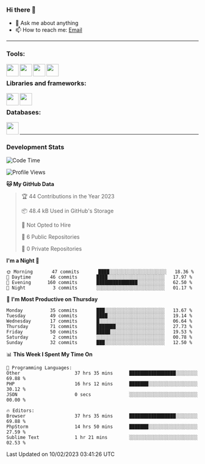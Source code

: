 ### Hi there 👋

- 💬 Ask me about anything
- 📫 How to reach me: [Email]

---

### Tools:
<img align='left' height="32" width="32" src="https://cdn.jsdelivr.net/npm/simple-icons@4.8.0/icons/phpstorm.svg" />
<img align='left' height="32" width="32" src="https://cdn.jsdelivr.net/npm/simple-icons@4.8.0/icons/sublimetext.svg" />
<img align='left' height="32" width="32" src="https://cdn.jsdelivr.net/npm/simple-icons@4.8.0/icons/laragon.svg" />
<img align='left' height="32" width="32" src="https://cdn.jsdelivr.net/npm/simple-icons@4.8.0/icons/xampp.svg" />
<br>

### Libraries and frameworks:
<img align='left' height="32" width="32" src="https://cdn.jsdelivr.net/npm/simple-icons@4.8.0/icons/laravel.svg" />
<img align='left' height="32" width="32" src="https://cdn.jsdelivr.net/npm/simple-icons@4.8.0/icons/jquery.svg" />
<br>

### Databases:
<img align='left' height="32" width="32" src="https://cdn.jsdelivr.net/npm/simple-icons@4.8.0/icons/mysql.svg" />
<br>

---
### Development Stats
<!--START_SECTION:waka-->
![Code Time](http://img.shields.io/badge/Code%20Time-938%20hrs%2042%20mins-blue)

![Profile Views](http://img.shields.io/badge/Profile%20Views-0-blue)

**🐱 My GitHub Data** 

> 🏆 44 Contributions in the Year 2023
 > 
> 📦 48.4 kB Used in GitHub's Storage 
 > 
> 🚫 Not Opted to Hire
 > 
> 📜 6 Public Repositories 
 > 
> 🔑 0 Private Repositories  
 > 
**I'm a Night 🦉** 

```text
🌞 Morning       47 commits       ████░░░░░░░░░░░░░░░░░░░░░   18.36 % 
🌆 Daytime       46 commits       ████░░░░░░░░░░░░░░░░░░░░░   17.97 % 
🌃 Evening      160 commits       ███████████████░░░░░░░░░░   62.50 % 
🌙 Night          3 commits       ░░░░░░░░░░░░░░░░░░░░░░░░░   01.17 % 

```
📅 **I'm Most Productive on Thursday** 

```text
Monday          35 commits       ███░░░░░░░░░░░░░░░░░░░░░░   13.67 % 
Tuesday         49 commits       ████░░░░░░░░░░░░░░░░░░░░░   19.14 % 
Wednesday       17 commits       █░░░░░░░░░░░░░░░░░░░░░░░░   06.64 % 
Thursday        71 commits       ███████░░░░░░░░░░░░░░░░░░   27.73 % 
Friday          50 commits       █████░░░░░░░░░░░░░░░░░░░░   19.53 % 
Saturday         2 commits       ░░░░░░░░░░░░░░░░░░░░░░░░░   00.78 % 
Sunday          32 commits       ███░░░░░░░░░░░░░░░░░░░░░░   12.50 % 

```


📊 **This Week I Spent My Time On** 

```text
💬 Programming Languages: 
Other                    37 hrs 35 mins      █████████████████░░░░░░░░   69.88 % 
PHP                      16 hrs 12 mins      ███████░░░░░░░░░░░░░░░░░░   30.12 % 
JSON                     0 secs              ░░░░░░░░░░░░░░░░░░░░░░░░░   00.00 % 

🔥 Editors: 
Browser                  37 hrs 35 mins      █████████████████░░░░░░░░   69.88 % 
PhpStorm                 14 hrs 50 mins      ███████░░░░░░░░░░░░░░░░░░   27.59 % 
Sublime Text             1 hr 21 mins        ░░░░░░░░░░░░░░░░░░░░░░░░░   02.53 % 

```


 Last Updated on 10/02/2023 03:41:26 UTC
<!--END_SECTION:waka-->

[huyviet]: https://huyviet.vn/
[EMAIl]: https://mail.google.com/mail/u/0/?fs=1&tf=cm&source=mailto&to=huynguyenviet0110@gmail.com
